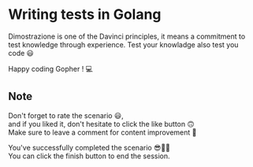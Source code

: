 # Writing tests in Golang


Dimostrazione is one of the Davinci principles, it means a commitment to test knowledge through experience.
Test your knowladge also test you code 😃

Happy coding Gopher ! 💻

## Note

Don't forget to rate the scenario 😃, <br />
and if you liked it, don't hesitate to click the like button 🙃 <br />
Make sure to leave a comment for content improvement 🙏 <br />

You've successfully completed the scenario 😎👏🏻 <br />
You can click the finish button to end the session.